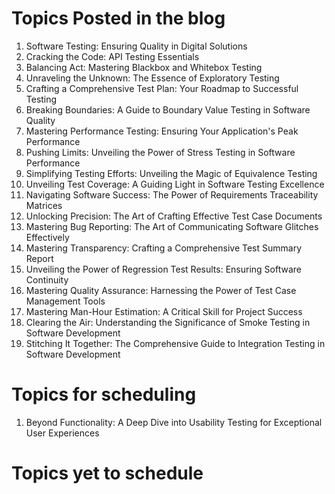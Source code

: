 # Topics Posted in the blog
1. Software Testing: Ensuring Quality in Digital Solutions
2. Cracking the Code: API Testing Essentials
3. Balancing Act: Mastering Blackbox and Whitebox Testing
4. Unraveling the Unknown: The Essence of Exploratory Testing
5. Crafting a Comprehensive Test Plan: Your Roadmap to Successful Testing
6. Breaking Boundaries: A Guide to Boundary Value Testing in Software Quality
7. Mastering Performance Testing: Ensuring Your Application's Peak Performance
8. Pushing Limits: Unveiling the Power of Stress Testing in Software Performance
9. Simplifying Testing Efforts: Unveiling the Magic of Equivalence Testing
10. Unveiling Test Coverage: A Guiding Light in Software Testing Excellence
11. Navigating Software Success: The Power of Requirements Traceability Matrices
12. Unlocking Precision: The Art of Crafting Effective Test Case Documents
13. Mastering Bug Reporting: The Art of Communicating Software Glitches Effectively
14. Mastering Transparency: Crafting a Comprehensive Test Summary Report
15. Unveiling the Power of Regression Test Results: Ensuring Software Continuity
16. Mastering Quality Assurance: Harnessing the Power of Test Case Management Tools
17. Mastering Man-Hour Estimation: A Critical Skill for Project Success
18. Clearing the Air: Understanding the Significance of Smoke Testing in Software Development
19. Stitching It Together: The Comprehensive Guide to Integration Testing in Software Development

# Topics for scheduling
1. Beyond Functionality: A Deep Dive into Usability Testing for Exceptional User Experiences


# Topics yet to schedule